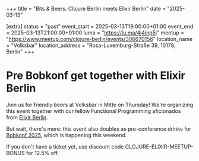 +++
title = "Bits & Beers: Clojure Berlin meets Elixir Berlin"
date = "2025-03-13"

[extra]
status = "past"
event_start = 2025-03-13T19:00:00+01:00
event_end = 2025-03-13T21:00:00+01:00
luma = "https://lu.ma/4j4inp5j"
meetup = "https://www.meetup.com/clojure-berlin/events/306670156"
location_name = "Volksbar"
location_address = "Rosa-Luxemburg-Straße 39, 10178, Berlin" 
+++

# Pre Bobkonf get together with Elixir Berlin

Join us for friendly beers at Volksbar in Mitte on Thursday! We're organizing this event together with our fellow Functional Programming aficionados from [Elixir Berlin](https://elixir.berlin).

But wait, there's more: this event also doubles as pre-conference drinks for [Bobkonf 2025](https://bobkonf.de/2025/en/), which is happening this weekend.

If you don't have a ticket yet, use discount code CLOJURE-ELIXIR-MEETUP-BONUS for 12.5% off.
